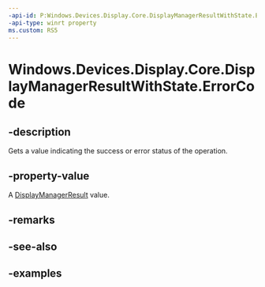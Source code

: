 ```yaml
---
-api-id: P:Windows.Devices.Display.Core.DisplayManagerResultWithState.ErrorCode
-api-type: winrt property
ms.custom: RS5
---
```


<!-- Property syntax.
public DisplayManagerResult ErrorCode { get; }
-->

# Windows.Devices.Display.Core.DisplayManagerResultWithState.ErrorCode

## -description
Gets a value indicating the success or error status of the operation.

## -property-value
A [DisplayManagerResult](displaymanagerresult.md) value.

## -remarks

## -see-also

## -examples
